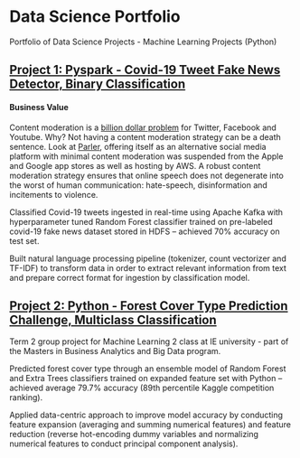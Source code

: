 # Data Science Portfolio

Portfolio of Data Science Projects - Machine Learning Projects (Python)

## [Project 1: Pyspark - Covid-19 Tweet Fake News Detector, Binary Classification](https://github.com/AlexHumpert/Covid_19_Tweet_Fake_News_Detection)

#### Business Value

Content moderation is a [billion dollar problem](https://www.cnbc.com/2021/02/27/content-moderation-on-social-media.html) for Twitter, Facebook and Youtube. Why? Not having a content moderation strategy can be a death sentence. Look at [Parler](https://techcrunch.com/2021/01/11/parler-is-officially-offline-after-aws-suspension/?guccounter=1&guce_referrer=aHR0cHM6Ly93d3cuZ29vZ2xlLmNvbS8&guce_referrer_sig=AQAAACJxmI540vaq34KI0o7DGQZtrIYducKSxqjTesQ9p8l9-g9puvtoiRDCUJer-7a3qlFUSgX3qlwBZvg4jmYIMUq-lYhH0zPOmz0dNX_C1sFORtvKxjiiwGOG7uYM-OH867GbChyT_RxZoTwSaEPRsvVxb7LEyfVzQomP5MTpAzW6), offering itself as an alternative social media platform with minimal content moderation was suspended from the Apple and Google app stores as well as hosting by AWS. A robust content moderation strategy ensures that online speech does not degenerate into the worst of human communication: hate-speech, disinformation and incitements to violence. 




Classified Covid-19 tweets ingested in real-time using Apache Kafka with hyperparameter tuned Random Forest classifier trained on pre-labeled covid-19 fake news dataset stored in HDFS – achieved 70% accuracy on test set.

Built natural language processing pipeline (tokenizer, count vectorizer and TF-IDF) to transform data in order to extract relevant information from text and prepare correct format for ingestion by classification model.


## [Project 2: Python - Forest Cover Type Prediction Challenge, Multiclass Classification](https://github.com/AlexHumpert/Forest_Cover_Type_Prediction_Competition)

Term 2 group project for Machine Learning 2 class at IE university - part of the Masters in Business Analytics and Big Data program.

Predicted forest cover type through an ensemble model of Random Forest and Extra Trees classifiers trained on expanded feature set with Python – achieved average 79.7% accuracy (89th percentile Kaggle competition ranking).

Applied data-centric approach to improve model accuracy by conducting feature expansion (averaging and summing numerical features) and feature reduction (reverse hot-encoding dummy variables and normalizing numerical features to conduct principal component analysis).
